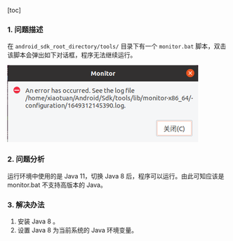 [toc]

### 1. 问题描述

在 `android_sdk_root_directory/tools/` 目录下有一个 `monitor.bat` 脚本，双击该脚本会弹出如下对话框，程序无法继续运行。

![10](./images/10.png)

### 2. 问题分析

运行环境中使用的是 Java 11，切换 Java 8 后，程序可以运行。由此可知应该是 monitor.bat 不支持高版本的 Java。

### 3. 解决办法

1. 安装 Java 8 。
2. 设置 Java 8 为当前系统的 Java 环境变量。